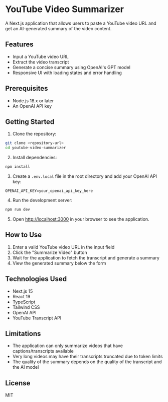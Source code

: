 # YouTube Video Summarizer

A Next.js application that allows users to paste a YouTube video URL and get an AI-generated summary of the video content.

## Features

- Input a YouTube video URL
- Extract the video transcript
- Generate a concise summary using OpenAI's GPT model
- Responsive UI with loading states and error handling

## Prerequisites

- Node.js 18.x or later
- An OpenAI API key

## Getting Started

1. Clone the repository:

```bash
git clone <repository-url>
cd youtube-video-summarizer
```

2. Install dependencies:

```bash
npm install
```

3. Create a `.env.local` file in the root directory and add your OpenAI API key:

```
OPENAI_API_KEY=your_openai_api_key_here
```

4. Run the development server:

```bash
npm run dev
```

5. Open [http://localhost:3000](http://localhost:3000) in your browser to see the application.

## How to Use

1. Enter a valid YouTube video URL in the input field
2. Click the "Summarize Video" button
3. Wait for the application to fetch the transcript and generate a summary
4. View the generated summary below the form

## Technologies Used

- Next.js 15
- React 19
- TypeScript
- Tailwind CSS
- OpenAI API
- YouTube Transcript API

## Limitations

- The application can only summarize videos that have captions/transcripts available
- Very long videos may have their transcripts truncated due to token limits
- The quality of the summary depends on the quality of the transcript and the AI model

## License

MIT
